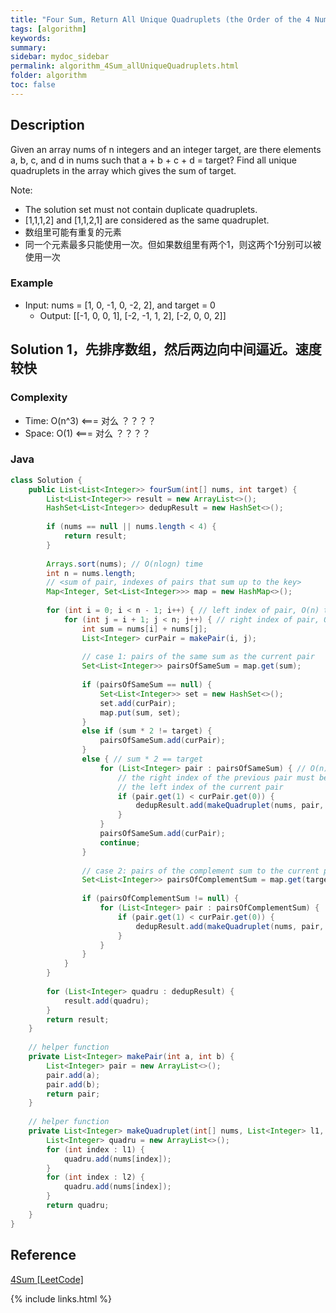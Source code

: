 ```yaml
---
title: "Four Sum, Return All Unique Quadruplets (the Order of the 4 Numbers in a Quadruplet Doesn't Matter)"
tags: [algorithm]
keywords:
summary:
sidebar: mydoc_sidebar
permalink: algorithm_4Sum_allUniqueQuadruplets.html                               
folder: algorithm
toc: false
---
```


## Description
Given an array nums of n integers and an integer target, are there elements a, b, c, and d in nums such that a + b + c + d = target? Find all unique quadruplets in the array which gives the sum of target.

Note:
* The solution set must not contain duplicate quadruplets.
* [1,1,1,2] and [1,1,2,1] are considered as the same quadruplet.
* 数组里可能有重复的元素
* 同一个元素最多只能使用一次。但如果数组里有两个1，则这两个1分别可以被使用一次

### Example
* Input: nums = [1, 0, -1, 0, -2, 2], and target = 0
  * Output: [[-1,  0, 0, 1], [-2, -1, 1, 2], [-2,  0, 0, 2]]

## Solution 1，先排序数组，然后两边向中间逼近。速度较快

### Complexity
* Time: O(n^3) <=== 对么 ？？？？
* Space: O(1) <=== 对么 ？？？？

### Java
```java
class Solution {
    public List<List<Integer>> fourSum(int[] nums, int target) {
        List<List<Integer>> result = new ArrayList<>();
        HashSet<List<Integer>> dedupResult = new HashSet<>();
        
        if (nums == null || nums.length < 4) {
            return result;
        }
        
        Arrays.sort(nums); // O(nlogn) time
        int n = nums.length;
        // <sum of pair, indexes of pairs that sum up to the key>
        Map<Integer, Set<List<Integer>>> map = new HashMap<>();
        
        for (int i = 0; i < n - 1; i++) { // left index of pair, O(n) time
            for (int j = i + 1; j < n; j++) { // right index of pair, O(n) time
                int sum = nums[i] + nums[j];
                List<Integer> curPair = makePair(i, j);
                
                // case 1: pairs of the same sum as the current pair
                Set<List<Integer>> pairsOfSameSum = map.get(sum);
                
                if (pairsOfSameSum == null) {
                    Set<List<Integer>> set = new HashSet<>();
                    set.add(curPair);
                    map.put(sum, set);
                } 
                else if (sum * 2 != target) {
                    pairsOfSameSum.add(curPair);
                } 
                else { // sum * 2 == target
                    for (List<Integer> pair : pairsOfSameSum) { // O(n) time
                        // the right index of the previous pair must be smaller than
                        // the left index of the current pair
                        if (pair.get(1) < curPair.get(0)) {
                            dedupResult.add(makeQuadruplet(nums, pair, curPair));
                        }
                    }
                    pairsOfSameSum.add(curPair);
                    continue;
                }
                
                // case 2: pairs of the complement sum to the current pair
                Set<List<Integer>> pairsOfComplementSum = map.get(target - sum);
                
                if (pairsOfComplementSum != null) {
                    for (List<Integer> pair : pairsOfComplementSum) {
                        if (pair.get(1) < curPair.get(0)) {
                            dedupResult.add(makeQuadruplet(nums, pair, curPair));
                        }
                    }
                }
            }
        }
        
        for (List<Integer> quadru : dedupResult) {
            result.add(quadru);
        }
        return result;
    }
    
    // helper function
    private List<Integer> makePair(int a, int b) {
        List<Integer> pair = new ArrayList<>();
        pair.add(a);
        pair.add(b);
        return pair;
    }
    
    // helper function
    private List<Integer> makeQuadruplet(int[] nums, List<Integer> l1, List<Integer> l2) {
        List<Integer> quadru = new ArrayList<>();
        for (int index : l1) {
            quadru.add(nums[index]);
        }
        for (int index : l2) {
            quadru.add(nums[index]);
        }
        return quadru;
    }
}
```

## Reference
[4Sum [LeetCode]](https://leetcode.com/problems/4sum/description/)

{% include links.html %}
